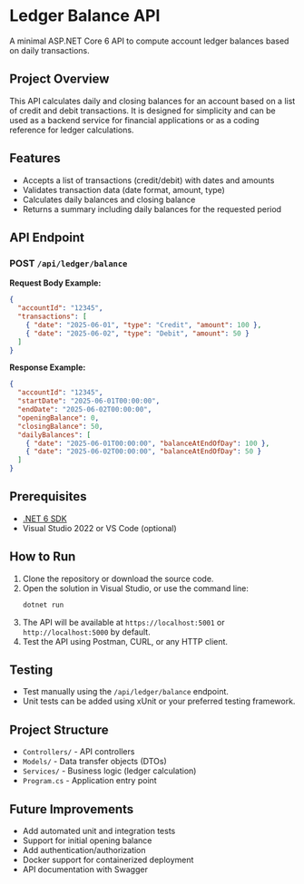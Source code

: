 # Ledger Balance API

A minimal ASP.NET Core 6 API to compute account ledger balances based on daily transactions.

## Project Overview
This API calculates daily and closing balances for an account based on a list of credit and debit transactions. It is designed for simplicity and can be used as a backend service for financial applications or as a coding reference for ledger calculations.

## Features
- Accepts a list of transactions (credit/debit) with dates and amounts
- Validates transaction data (date format, amount, type)
- Calculates daily balances and closing balance
- Returns a summary including daily balances for the requested period

## API Endpoint
### POST `/api/ledger/balance`

**Request Body Example:**
```json
{
  "accountId": "12345",
  "transactions": [
    { "date": "2025-06-01", "type": "Credit", "amount": 100 },
    { "date": "2025-06-02", "type": "Debit", "amount": 50 }
  ]
}
```

**Response Example:**
```json
{
  "accountId": "12345",
  "startDate": "2025-06-01T00:00:00",
  "endDate": "2025-06-02T00:00:00",
  "openingBalance": 0,
  "closingBalance": 50,
  "dailyBalances": [
    { "date": "2025-06-01T00:00:00", "balanceAtEndOfDay": 100 },
    { "date": "2025-06-02T00:00:00", "balanceAtEndOfDay": 50 }
  ]
}
```

## Prerequisites
- [.NET 6 SDK](https://dotnet.microsoft.com/download/dotnet/6.0)
- Visual Studio 2022 or VS Code (optional)

## How to Run

1. Clone the repository or download the source code.
2. Open the solution in Visual Studio, or use the command line:
   ```sh
   dotnet run
   ```
3. The API will be available at `https://localhost:5001` or `http://localhost:5000` by default.
4. Test the API using Postman, CURL, or any HTTP client.

## Testing
- Test manually using the `/api/ledger/balance` endpoint.
- Unit tests can be added using xUnit or your preferred testing framework.

## Project Structure
- `Controllers/` - API controllers
- `Models/` - Data transfer objects (DTOs)
- `Services/` - Business logic (ledger calculation)
- `Program.cs` - Application entry point

## Future Improvements
- Add automated unit and integration tests
- Support for initial opening balance
- Add authentication/authorization
- Docker support for containerized deployment
- API documentation with Swagger